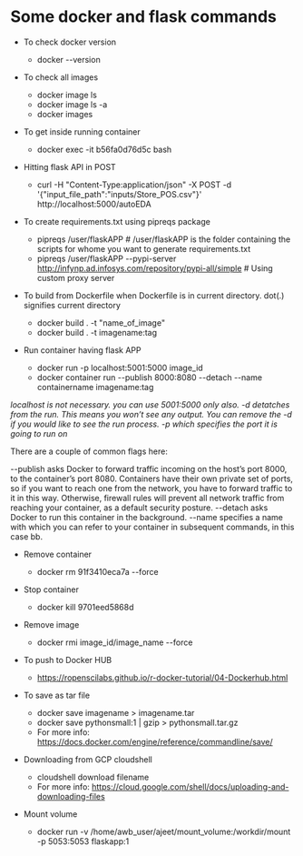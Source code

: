 # Some docker and flask commands #

* To check docker version
	* docker --version

* To check all images
	* docker image ls 
	* docker image ls -a
	* docker images

* To get inside running container
	* docker exec -it b56fa0d76d5c bash
	
* Hitting flask API in POST
	* curl -H "Content-Type:application/json" -X POST -d '{"input_file_path":"inputs/Store_POS.csv"}' http://localhost:5000/autoEDA

* To create requirements.txt using pipreqs package
	* pipreqs /user/flaskAPP          # /user/flaskAPP is the folder containing the scripts for whome you want to generate requirements.txt
	* pipreqs /user/flaskAPP --pypi-server http://infynp.ad.infosys.com/repository/pypi-all/simple      # Using custom proxy server

* To build from Dockerfile when Dockerfile is in current directory. dot(.) signifies current directory
	* docker build . -t "name_of_image"
	* docker build . -t imagename:tag     

* Run container having flask APP
	* docker run -p localhost:5001:5000 image_id
	* docker container run --publish 8000:8080 --detach --name containername imagename:tag
	
_localhost is not necessary. you can use 5001:5000 only also.
-d detatches from the run. This means you won’t see any output. You can remove the -d if you would like to see the run process.
-p which specifies the port it is going to run on_

There are a couple of common flags here:

--publish asks Docker to forward traffic incoming on the host’s port 8000, to the container’s port 8080. Containers have their own private set of ports, so if you want to reach one from the network, you have to forward traffic to it in this way. Otherwise, firewall rules will prevent all network traffic from reaching your container, as a default security posture.
--detach asks Docker to run this container in the background.
--name specifies a name with which you can refer to your container in subsequent commands, in this case bb.


* Remove container
	* docker rm 91f3410eca7a --force

* Stop container
	* docker kill 9701eed5868d

* Remove image
	* docker rmi image_id/image_name --force

* To push to Docker HUB
	* https://ropenscilabs.github.io/r-docker-tutorial/04-Dockerhub.html

* To save as tar file
	* docker save imagename > imagename.tar
	* docker save pythonsmall:1 | gzip > pythonsmall.tar.gz
	* For more info: https://docs.docker.com/engine/reference/commandline/save/

* Downloading from GCP cloudshell
	* cloudshell download filename
	* For more info: https://cloud.google.com/shell/docs/uploading-and-downloading-files

* Mount volume
	* docker run -v /home/awb_user/ajeet/mount_volume:/workdir/mount -p 5053:5053 flaskapp:1
